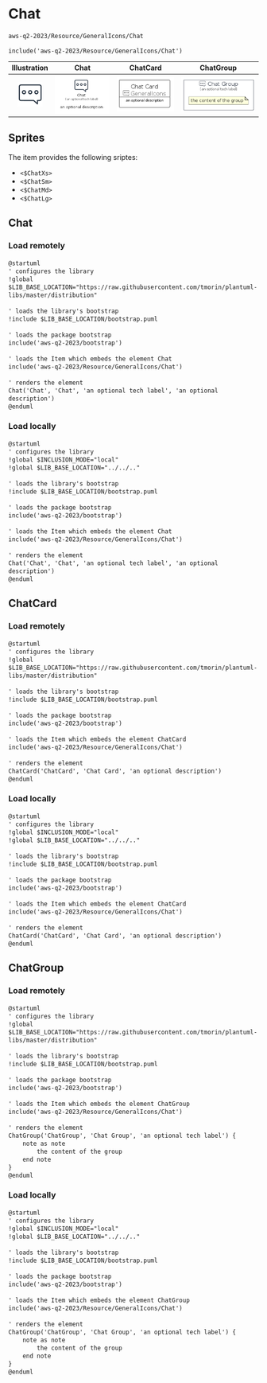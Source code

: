 # Chat


```text
aws-q2-2023/Resource/GeneralIcons/Chat
```

```text
include('aws-q2-2023/Resource/GeneralIcons/Chat')
```



| Illustration | Chat | ChatCard | ChatGroup |
| :---: | :---: | :---: | :---: |
| ![illustration for Illustration](../../../aws-q2-2023/Resource/GeneralIcons/Chat.png) | ![illustration for Chat](../../../aws-q2-2023/Resource/GeneralIcons/Chat.Local.png) | ![illustration for ChatCard](../../../aws-q2-2023/Resource/GeneralIcons/ChatCard.Local.png) | ![illustration for ChatGroup](../../../aws-q2-2023/Resource/GeneralIcons/ChatGroup.Local.png) |



## Sprites
The item provides the following sriptes:

- `<$ChatXs>`
- `<$ChatSm>`
- `<$ChatMd>`
- `<$ChatLg>`





## Chat

### Load remotely
```plantuml
@startuml
' configures the library
!global $LIB_BASE_LOCATION="https://raw.githubusercontent.com/tmorin/plantuml-libs/master/distribution"

' loads the library's bootstrap
!include $LIB_BASE_LOCATION/bootstrap.puml

' loads the package bootstrap
include('aws-q2-2023/bootstrap')

' loads the Item which embeds the element Chat
include('aws-q2-2023/Resource/GeneralIcons/Chat')

' renders the element
Chat('Chat', 'Chat', 'an optional tech label', 'an optional description')
@enduml
```

### Load locally
```plantuml
@startuml
' configures the library
!global $INCLUSION_MODE="local"
!global $LIB_BASE_LOCATION="../../.."

' loads the library's bootstrap
!include $LIB_BASE_LOCATION/bootstrap.puml

' loads the package bootstrap
include('aws-q2-2023/bootstrap')

' loads the Item which embeds the element Chat
include('aws-q2-2023/Resource/GeneralIcons/Chat')

' renders the element
Chat('Chat', 'Chat', 'an optional tech label', 'an optional description')
@enduml
```

## ChatCard

### Load remotely
```plantuml
@startuml
' configures the library
!global $LIB_BASE_LOCATION="https://raw.githubusercontent.com/tmorin/plantuml-libs/master/distribution"

' loads the library's bootstrap
!include $LIB_BASE_LOCATION/bootstrap.puml

' loads the package bootstrap
include('aws-q2-2023/bootstrap')

' loads the Item which embeds the element ChatCard
include('aws-q2-2023/Resource/GeneralIcons/Chat')

' renders the element
ChatCard('ChatCard', 'Chat Card', 'an optional description')
@enduml
```

### Load locally
```plantuml
@startuml
' configures the library
!global $INCLUSION_MODE="local"
!global $LIB_BASE_LOCATION="../../.."

' loads the library's bootstrap
!include $LIB_BASE_LOCATION/bootstrap.puml

' loads the package bootstrap
include('aws-q2-2023/bootstrap')

' loads the Item which embeds the element ChatCard
include('aws-q2-2023/Resource/GeneralIcons/Chat')

' renders the element
ChatCard('ChatCard', 'Chat Card', 'an optional description')
@enduml
```

## ChatGroup

### Load remotely
```plantuml
@startuml
' configures the library
!global $LIB_BASE_LOCATION="https://raw.githubusercontent.com/tmorin/plantuml-libs/master/distribution"

' loads the library's bootstrap
!include $LIB_BASE_LOCATION/bootstrap.puml

' loads the package bootstrap
include('aws-q2-2023/bootstrap')

' loads the Item which embeds the element ChatGroup
include('aws-q2-2023/Resource/GeneralIcons/Chat')

' renders the element
ChatGroup('ChatGroup', 'Chat Group', 'an optional tech label') {
    note as note
        the content of the group
    end note
}
@enduml
```

### Load locally
```plantuml
@startuml
' configures the library
!global $INCLUSION_MODE="local"
!global $LIB_BASE_LOCATION="../../.."

' loads the library's bootstrap
!include $LIB_BASE_LOCATION/bootstrap.puml

' loads the package bootstrap
include('aws-q2-2023/bootstrap')

' loads the Item which embeds the element ChatGroup
include('aws-q2-2023/Resource/GeneralIcons/Chat')

' renders the element
ChatGroup('ChatGroup', 'Chat Group', 'an optional tech label') {
    note as note
        the content of the group
    end note
}
@enduml
```

